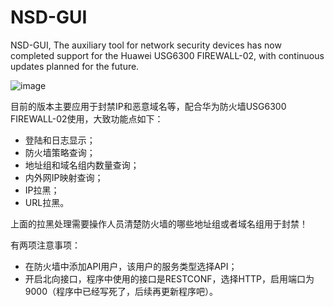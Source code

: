 # NSD-GUI

NSD-GUI, The auxiliary tool for network security devices has now completed support for the Huawei USG6300 FIREWALL-02, with continuous updates planned for the future.

![image](https://github.com/user-attachments/assets/1fc5ec96-92b0-4567-a1a3-d3fe02e1efb0)


目前的版本主要应用于封禁IP和恶意域名等，配合华为防火墙USG6300 FIREWALL-02使用，大致功能点如下：

- 登陆和日志显示；
- 防火墙策略查询；
- 地址组和域名组内数量查询；
- 内外网IP映射查询；
- IP拉黑；
- URL拉黑。

上面的拉黑处理需要操作人员清楚防火墙的哪些地址组或者域名组用于封禁！

有两项注意事项：
- 在防火墙中添加API用户，该用户的服务类型选择API；
- 开启北向接口，程序中使用的接口是RESTCONF，选择HTTP，启用端口为9000（程序中已经写死了，后续再更新程序吧）。
